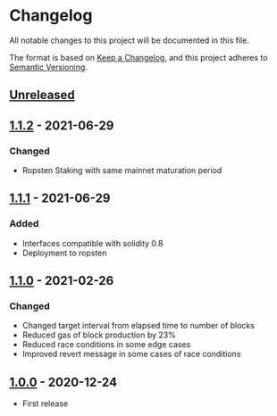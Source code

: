 # Changelog

All notable changes to this project will be documented in this file.

The format is based on [Keep a Changelog](https://keepachangelog.com/en/1.0.0/),
and this project adheres to [Semantic Versioning](https://semver.org/spec/v2.0.0.html).

## [Unreleased]

## [1.1.2] - 2021-06-29

### Changed

- Ropsten Staking with same mainnet maturation period

## [1.1.1] - 2021-06-29

### Added

- Interfaces compatible with solidity 0.8
- Deployment to ropsten

## [1.1.0] - 2021-02-26

### Changed

- Changed target interval from elapsed time to number of blocks
- Reduced gas of block production by 23%
- Reduced race conditions in some edge cases
- Improved revert message in some cases of race conditions

## [1.0.0] - 2020-12-24

- First release

[unreleased]: https://github.com/cartesi/pos-dlib/compare/v1.1.2...HEAD
[1.1.2]: https://github.com/cartesi/pos-dlib/compare/v1.1.1...v1.1.2
[1.1.1]: https://github.com/cartesi/pos-dlib/compare/v1.1.0...v1.1.1
[1.1.0]: https://github.com/cartesi/pos-dlib/compare/v1.0.0...v1.1.0
[1.0.0]: https://github.com/cartesi/pos-dlib/releases/tag/v1.0.0
